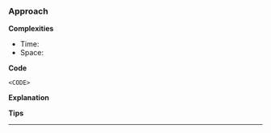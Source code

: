 ### Approach
<Describe approach> 

**Complexities**
- Time: 
- Space:

**Code**
```
<CODE>
```
**Explanation**

**Tips**

---